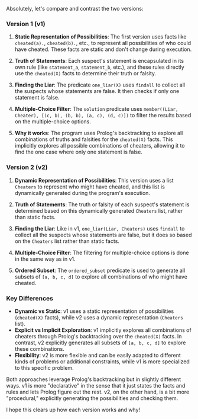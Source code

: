 Absolutely, let's compare and contrast the two versions:

### Version 1 (v1)

1. **Static Representation of Possibilities**: The first version uses facts like `cheated(a).`, `cheated(b).`, etc., to represent all possibilities of who could have cheated. These facts are static and don't change during execution.
  
2. **Truth of Statements**: Each suspect's statement is encapsulated in its own rule (like `statement_a`, `statement_b`, etc.), and these rules directly use the `cheated(X)` facts to determine their truth or falsity.

3. **Finding the Liar**: The predicate `one_liar(X)` uses `findall` to collect all the suspects whose statements are false. It then checks if only one statement is false.

4. **Multiple-Choice Filter**: The `solution` predicate uses `member((Liar, Cheater), [(c, b), (b, b), (a, c), (d, c)])` to filter the results based on the multiple-choice options.

5. **Why it works**: The program uses Prolog's backtracking to explore all combinations of truths and falsities for the `cheated(X)` facts. This implicitly explores all possible combinations of cheaters, allowing it to find the one case where only one statement is false.

### Version 2 (v2)

1. **Dynamic Representation of Possibilities**: This version uses a list `Cheaters` to represent who might have cheated, and this list is dynamically generated during the program's execution.

2. **Truth of Statements**: The truth or falsity of each suspect's statement is determined based on this dynamically generated `Cheaters` list, rather than static facts.

3. **Finding the Liar**: Like in v1, `one_liar(Liar, Cheaters)` uses `findall` to collect all the suspects whose statements are false, but it does so based on the `Cheaters` list rather than static facts.

4. **Multiple-Choice Filter**: The filtering for multiple-choice options is done in the same way as in v1.

5. **Ordered Subset**: The `ordered_subset` predicate is used to generate all subsets of `[a, b, c, d]` to explore all combinations of who might have cheated.

### Key Differences

- **Dynamic vs Static**: v1 uses a static representation of possibilities (`cheated(X)` facts), while v2 uses a dynamic representation (`Cheaters` list). 
- **Explicit vs Implicit Exploration**: v1 implicitly explores all combinations of cheaters through Prolog's backtracking over the `cheated(X)` facts. In contrast, v2 explicitly generates all subsets of `[a, b, c, d]` to explore these combinations.
- **Flexibility**: v2 is more flexible and can be easily adapted to different kinds of problems or additional constraints, while v1 is more specialized to this specific problem.

Both approaches leverage Prolog's backtracking but in slightly different ways. v1 is more "declarative" in the sense that it just states the facts and rules and lets Prolog figure out the rest. v2, on the other hand, is a bit more "procedural," explicitly generating the possibilities and checking them.

I hope this clears up how each version works and why!